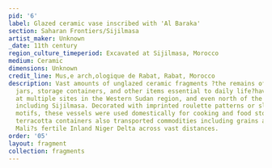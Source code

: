 ```yaml
---
pid: '6'
label: Glazed ceramic vase inscribed with 'Al Baraka'
section: Saharan Frontiers/Sijilmasa
artist_maker: Unknown
_date: 11th century
region_culture_timeperiod: Excavated at Sijilmasa, Morocco
medium: Ceramic
dimensions: Unknown
credit_line: Mus‚e arch‚ologique de Rabat, Rabat, Morocco
description: Vast amounts of unglazed ceramic fragments ?the remains of bottles, bowls,
  jars, storage containers, and other items essential to daily life?have been excavated
  at multiple sites in the Western Sudan region, and even north of the Sahara at sites
  including Sijilmasa. Decorated with imprinted roulette patterns or slip-painted
  motifs, these vessels were used domestically for cooking and food storage. Such
  terracotta containers also transported commodities including grains and fist from
  Mali?s fertile Inland Niger Delta across vast distances.
order: '05'
layout: fragment
collection: fragments
---
```

